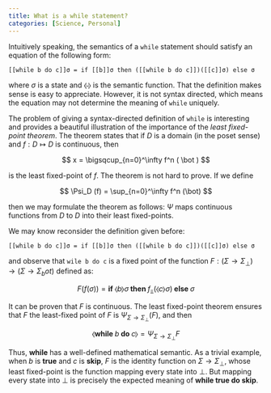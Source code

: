 ```yaml
---
title: What is a while statement?
categories: [Science, Personal]
---
```


Intuitively speaking, the semantics of a `while` statement should satisfy an
equation of the following form:

``` 
[[while b do c]]σ = if [[b]]σ then ([[while b do c]])([[c]]σ) else σ
```

where $\sigma$ is a state and $\llangle \cdot \rrangle$ is the semantic
function. That the definition makes sense is easy to appreciate. However, it is
not syntax directed, which means the equation may not determine the meaning of
`while` uniquely.

The problem of giving a syntax-directed definition of `while` is interesting and
provides a beautiful illustration of the importance of the *least fixed-point
theorem*. The theorem states that if $D$ is a domain (in the poset sense) and $f
: D \mapsto D$ is continuous, then 

$$
x = \bigsqcup_{n=0}^\infty f^n ( \bot )
$$

is the least fixed-point of $f$. The theorem is not hard to prove. If we define 

$$
\Psi_D (f) = \sup_{n=0}^\infty f^n (\bot)
$$

then we may formulate the theorem as follows: $\Psi$ maps continuous functions
from $D$ to $D$ into their least fixed-points. 

We may know reconsider the definition given before:


``` 
[[while b do c]]σ = if [[b]]σ then ([[while b do c]])([[c]]σ) else σ
```

and observe that `wile b do c` is a fixed point of the function $F : (\Sigma \to
\Sigma_\bot) \to (\Sigma \to \Sigma_bot)$ defined as:

$$
F\Big(f(\sigma)\Big) = \textbf{if } \llangle b \rrangle \sigma \textbf{ then }
f_{\Bot}(\llangle c \rrangle \sigma) \textbf{ else } \sigma
$$

It can be proven that $F$ is continuous. The least fixed-point theorem ensures
that $F$ the least-fixed point of $F$ is $\Psi_{\Sigma \to \Sigma_{\bot}}(F)$,
and then 

$$
\llangle \textbf{while } b \textbf{ do } c \rrangle = \Psi_{\Sigma \to
\Sigma_{\bot}} F
$$

Thus, $\textbf{while}$ has a well-defined mathematical semantic. As a trivial
example, when $b$ is $\textbf{true}$ and $c$ is $\textbf{skip}$, $F$ is the
identity function on $\Sigma \to \Sigma_\bot$, whose least fixed-point is the
function mapping every state into $\bot$. But mapping every state into $\bot$ is
precisely the expected meaning of $\textbf{while true do skip}$.








